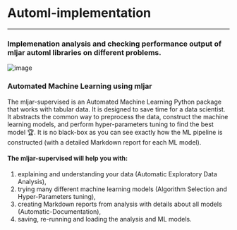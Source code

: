 # Automl-implementation
---------------------------------------------------------------------------------------------

### Implemenation analysis and checking performance output of mljar automl libraries on different problems.

![image](https://user-images.githubusercontent.com/120037934/216407912-2d97b34a-efb2-42cd-87c1-bce08d229d2c.png)


### Automated Machine Learning using mljar

The mljar-supervised is an Automated Machine Learning Python package that works with tabular data. It is designed to save time for a data scientist. It abstracts the common way to preprocess the data, construct the machine learning models, and perform hyper-parameters tuning to find the best model 🏆. It is no black-box as you can see exactly how the ML pipeline is constructed (with a detailed Markdown report for each ML model).

#### The mljar-supervised will help you with:

1. explaining and understanding your data (Automatic Exploratory Data Analysis),
2. trying many different machine learning models (Algorithm Selection and Hyper-Parameters tuning),
3. creating Markdown reports from analysis with details about all models (Automatic-Documentation),
4. saving, re-running and loading the analysis and ML models.
